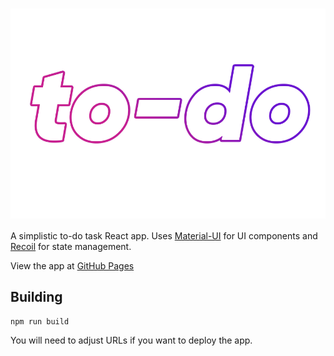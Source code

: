 # <img src="media/logo.png" alt="to-do" align="center" />

A simplistic to-do task React app. Uses [Material-UI](https://github.com/mui-org/material-ui) for UI components and [Recoil](https://github.com/facebookexperimental/Recoil) for state management.

View the app at [GitHub Pages](https://cryy.github.com/todo)

## Building
```
npm run build
```
You will need to adjust URLs if you want to deploy the app.


